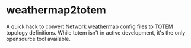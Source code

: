 # weathermap2totem
A quick hack to convert [Network weathermap](http://network-weathermap.com) config files to [TOTEM](https://totem.info.ucl.ac.be/) topology definitions. While
totem isn't in active development, it's the only opensource tool available.

